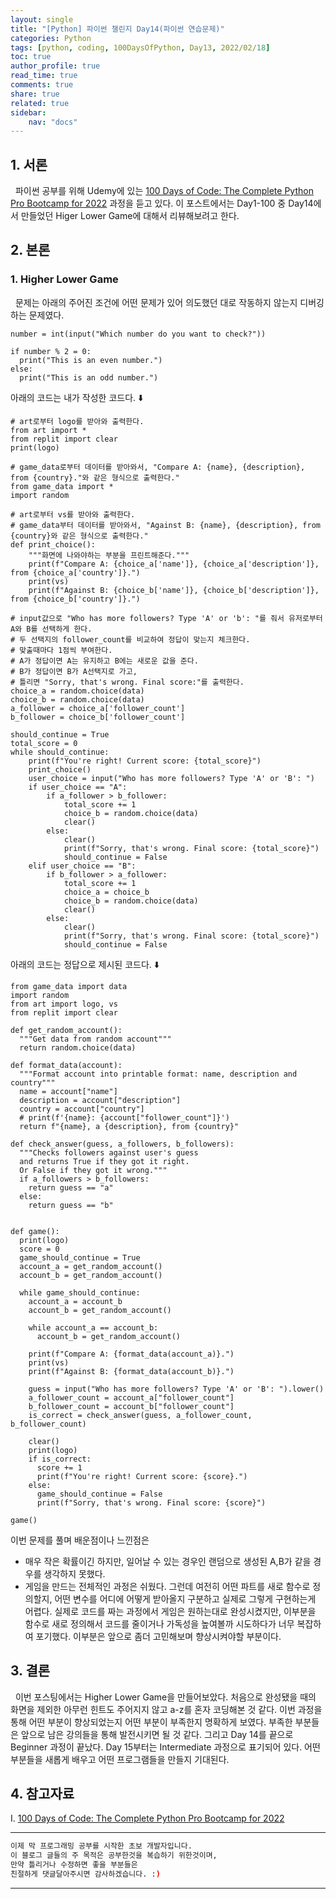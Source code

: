 ```yaml
---
layout: single
title: "[Python] 파이썬 챌린지 Day14(파이썬 연습문제)"
categories: Python
tags: [python, coding, 100DaysOfPython, Day13, 2022/02/18]
toc: true
author_profile: true
read_time: true
comments: true
share: true
related: true
sidebar: 
    nav: "docs"
---
```


## 1. 서론

&nbsp;&nbsp;파이썬 공부를 위해 Udemy에 있는 [100 Days of Code: The Complete Python Pro Bootcamp for 2022](https://www.udemy.com/course/100-days-of-code/) 과정을 듣고 있다. 이 포스트에서는 Day1-100 중 Day14에서 만들었던 Higer Lower Game에 대해서 리뷰해보려고 한다.

## 2. 본론

### 1. Higher Lower Game

&nbsp;&nbsp;문제는 아래의 주어진 조건에 어떤 문제가 있어 의도했던 대로 작동하지 않는지 디버깅하는 문제였다.

```
number = int(input("Which number do you want to check?"))

if number % 2 = 0:
  print("This is an even number.")
else:
  print("This is an odd number.")
```

아래의 코드는 내가 작성한 코드다. ⬇️

```
# art로부터 logo를 받아와 출력한다.
from art import *
from replit import clear
print(logo)

# game_data로부터 데이터를 받아와서, "Compare A: {name}, {description}, from {country}."와 같은 형식으로 출력한다."
from game_data import *
import random

# art로부터 vs를 받아와 출력한다.
# game_data부터 데이터를 받아와서, "Against B: {name}, {description}, from {country}와 같은 형식으로 출력한다."
def print_choice():
	"""화면에 나와야하는 부분을 프린트해준다."""
	print(f"Compare A: {choice_a['name']}, {choice_a['description']}, from {choice_a['country']}.")
	print(vs)
	print(f"Against B: {choice_b['name']}, {choice_b['description']}, from {choice_b['country']}.")

# input값으로 "Who has more followers? Type 'A' or 'b': "를 줘서 유저로부터 A와 B를 선택하게 한다.
# 두 선택지의 follower_count를 비교하여 정답이 맞는지 체크한다.
# 맞출때마다 1점씩 부여한다.
# A가 정답이면 A는 유지하고 B에는 새로운 값을 준다.
# B가 정답이면 B가 A선택지로 가고, 
# 틀리면 "Sorry, that's wrong. Final score:"를 출력한다.
choice_a = random.choice(data)
choice_b = random.choice(data)
a_follower = choice_a['follower_count']
b_follower = choice_b['follower_count']

should_continue = True
total_score = 0
while should_continue:
	print(f"You're right! Current score: {total_score}")
	print_choice()
	user_choice = input("Who has more followers? Type 'A' or 'B': ")
	if user_choice == "A":
		if a_follower > b_follower:
			total_score += 1
			choice_b = random.choice(data)
			clear()
		else:
			clear()
			print(f"Sorry, that's wrong. Final score: {total_score}")
			should_continue = False
	elif user_choice == "B":
		if b_follower > a_follower:
			total_score += 1
			choice_a = choice_b
			choice_b = random.choice(data)
			clear()
		else:
			clear()
			print(f"Sorry, that's wrong. Final score: {total_score}")
			should_continue = False
```

아래의 코드는 정답으로 제시된 코드다. ⬇️
```
from game_data import data
import random
from art import logo, vs
from replit import clear

def get_random_account():
  """Get data from random account"""
  return random.choice(data)

def format_data(account):
  """Format account into printable format: name, description and country"""
  name = account["name"]
  description = account["description"]
  country = account["country"]
  # print(f'{name}: {account["follower_count"]}')
  return f"{name}, a {description}, from {country}"

def check_answer(guess, a_followers, b_followers):
  """Checks followers against user's guess 
  and returns True if they got it right.
  Or False if they got it wrong.""" 
  if a_followers > b_followers:
    return guess == "a"
  else:
    return guess == "b"


def game():
  print(logo)
  score = 0
  game_should_continue = True
  account_a = get_random_account()
  account_b = get_random_account()

  while game_should_continue:
    account_a = account_b
    account_b = get_random_account()

    while account_a == account_b:
      account_b = get_random_account()

    print(f"Compare A: {format_data(account_a)}.")
    print(vs)
    print(f"Against B: {format_data(account_b)}.")
    
    guess = input("Who has more followers? Type 'A' or 'B': ").lower()
    a_follower_count = account_a["follower_count"]
    b_follower_count = account_b["follower_count"]
    is_correct = check_answer(guess, a_follower_count, b_follower_count)

    clear()
    print(logo)
    if is_correct:
      score += 1
      print(f"You're right! Current score: {score}.")
    else:
      game_should_continue = False
      print(f"Sorry, that's wrong. Final score: {score}")

game()
```

이번 문제를 풀며 배운점이나 느낀점은
- 매우 작은 확률이긴 하지만, 일어날 수 있는 경우인 랜덤으로 생성된 A,B가 같을 경우를 생각하지 못했다.
- 게임을 만드는 전체적인 과정은 쉬웠다. 그런데 여전히 어떤 파트를 새로 함수로 정의할지, 어떤 변수를 어디에 어떻게 받아올지 구분하고 실제로 그렇게 구현하는게 어렵다. 실제로 코드를 짜는 과정에서 게임은 원하는대로 완성시켰지만, 이부분을 함수로 새로 정의해서 코드를 줄이거나 가독성을 높여볼까 시도하다가 너무 복잡하여 포기했다. 이부분은 앞으로 좀더 고민해보며 향상시켜야할 부분이다.


## 3. 결론

&nbsp;&nbsp;이번 포스팅에서는 Higher Lower Game을 만들어보았다. 처음으로 완성됐을 때의 화면을 제외한 아무런 힌트도 주어지지 않고 a-z를 혼자 코딩해본 것 같다. 이번 과정을 통해 어떤 부분이 향상되었는지 어떤 부분이 부족한지 명확하게 보였다. 부족한 부분들은 앞으로 남은 강의들을 통해 발전시키면 될 것 같다. 그리고 Day 14를 끝으로 Beginner 과정이 끝났다. Day 15부터는 Intermediate 과정으로 표기되어 있다. 어떤 부분들을 새롭게 배우고 어떤 프로그램들을 만들지 기대된다.

## 4. 참고자료

Ⅰ. [100 Days of Code: The Complete Python Pro Bootcamp for 2022](https://www.udemy.com/course/100-days-of-code/)

---

```bash
이제 막 프로그래밍 공부를 시작한 초보 개발자입니다.
이 블로그 글들의 주 목적은 공부한것을 복습하기 위한것이며, 
만약 틀리거나 수정하면 좋을 부분들은
친절하게 댓글달아주시면 감사하겠습니다. :)
```

---
